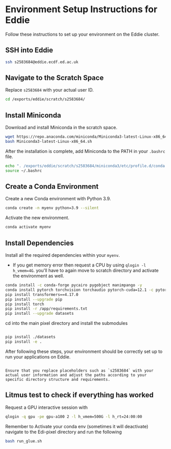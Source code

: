 # Environment Setup Instructions for Eddie

Follow these instructions to set up your environment on the Eddie cluster.

## SSH into Eddie

```bash
ssh s2583684@eddie.ecdf.ed.ac.uk
```

## Navigate to the Scratch Space

Replace `s2583684` with your actual user ID.

```bash
cd /exports/eddie/scratch/s2583684/
```

## Install Miniconda

Download and install Miniconda in the scratch space.

```bash
wget https://repo.anaconda.com/miniconda/Miniconda3-latest-Linux-x86_64.sh
bash Miniconda3-latest-Linux-x86_64.sh
```

After the installation is complete, add Miniconda to the PATH in your `.bashrc` file.

```bash
echo ". /exports/eddie/scratch/s2583684/miniconda3/etc/profile.d/conda.sh" >> ~/.bashrc
source ~/.bashrc
```

## Create a Conda Environment

Create a new Conda environment with Python 3.9.

```bash
conda create -n myenv python=3.9 --silent
```

Activate the new environment.

```bash
conda activate myenv
```

## Install Dependencies

Install all the required dependencies within your `myenv`.

- If you get memory error then request a CPU by using `qlogin -l h_vmem=4G`. you'll have to again move to scratch directory and activate the environment as well.

```bash
conda install -c conda-forge pycairo pygobject manimpango -y
conda install pytorch torchvision torchaudio pytorch-cuda=12.1 -c pytorch-nightly -c nvidia -y
pip install transformers==4.17.0
pip install --upgrade pip
pip install torch
pip install -r /app/requirements.txt
pip install --upgrade datasets
```

cd into the main pixel directory and install the submodules

```bash

pip install ./datasets
pip install -e .
```

After following these steps, your environment should be correctly set up to run your applications on Eddie.

```

Ensure that you replace placeholders such as `s2583684` with your actual user information and adjust the paths according to your specific directory structure and requirements.
```

## Litmus test to check if everything has worked

Request a GPU interactive session with

```bash
qlogin -q gpu -pe gpu-a100 2 -l h_vmem=500G -l h_rt=24:00:00
```

Remember to Activate your conda env (sometimes it will deactivate)
navigate to the Edi-pixel directory and run the following

```bash
bash run_glue.sh
```
